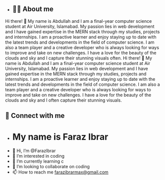 - ## :sassy_man: About me
Hi there! 👋 My name is Abdullah and I am a final-year computer science student at Air University, Islamabad. My passion lies in web development and I have gained expertise in the MERN stack through my studies, projects and internships. I am a proactive learner and enjoy staying up to date with the latest trends and developments in the field of computer science. I am also a team player and a creative developer who is always looking for ways to improve and take on new challenges. I have a love for the beauty of the clouds and sky and I capture their stunning visuals often.
Hi there! 👋 My name is Abdullah and I am a final-year computer science student at Air University, Islamabad. My passion lies in web development and I have gained expertise in the MERN stack through my studies, projects and internships. I am a proactive learner and enjoy staying up to date with the latest trends and developments in the field of computer science. I am also a team player and a creative developer who is always looking for ways to improve and take on new challenges. I have a love for the beauty of the clouds and sky and I often capture their stunning visuals.

## 👯 Connect with me
<p>
  
  
- <h1>My name is Faraz Ibrar</h1>
- 👋 Hi, I’m @FarazIbrar
- 👀 I’m interested in coding
- 🌱 I’m currently learning c 
- 💞️ I’m looking to collaborate on coding
- 📫 How to reach me farazibrarmax@gmail.com

<!---
FarazIbrar/FarazIbrar is a ✨ special ✨ repository because its `README.md` (this file) appears on your GitHub profile.
You can click the Preview link to take a look at your changes.
--->

